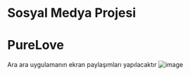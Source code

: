 # Sosyal Medya Projesi
# PureLove
Ara ara uygulamanın ekran paylaşımları yapılacaktır
![image](https://github.com/user-attachments/assets/d2ebf0d3-d4f4-4acd-9f59-16ab5c8554d7)
